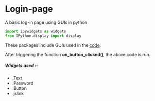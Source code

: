 # Login-page
A basic log-in page using GUIs in python

```python
import ipywidgets as widgets
from IPython.display import display
```

These packages include GUIs used in the [code](https://github.com/Nitin1901/Login-page/blob/master/logincode.py).

After triggering the function __on_button_clicked()__, the above code is run.

##### Widgets used :-
* .Text
* .Password
* .Button
* .jslink
